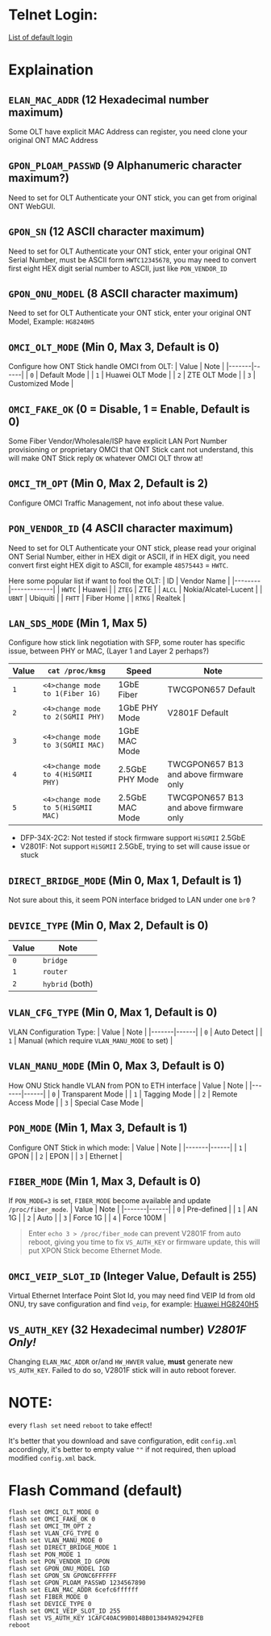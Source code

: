 # Telnet Login:
[List of default login](Docs/Setup_Stick.md#default-password)

# Explaination
## `ELAN_MAC_ADDR` (12 Hexadecimal number maximum)
Some OLT have explicit MAC Address can register, you need clone your original ONT MAC Address

## `GPON_PLOAM_PASSWD` (9 Alphanumeric character maximum?)
Need to set for OLT Authenticate your ONT stick, you can get from original ONT WebGUI.

## `GPON_SN` (12 ASCII character maximum)
Need to set for OLT Authenticate your ONT stick, enter your original ONT Serial Number, must be ASCII form `HWTC12345678`, you may need to convert first eight HEX digit serial number to ASCII, just like `PON_VENDOR_ID`

## `GPON_ONU_MODEL` (8 ASCII character maximum)
Need to set for OLT Authenticate your ONT stick, enter your original ONT Model, Example: `HG8240H5`

## `OMCI_OLT_MODE` (Min 0, Max 3, Default is 0)
Configure how ONT Stick handle OMCI from OLT:
| Value | Note |
|-------|------|
| `0` | Default Mode |
| `1` | Huawei OLT Mode |
| `2` | ZTE OLT Mode |
| `3` | Customized Mode | 

## `OMCI_FAKE_OK` (0 = Disable, 1 = Enable, Default is 0)
Some Fiber Vendor/Wholesale/ISP have explicit LAN Port Number provisioning or proprietary OMCI that ONT Stick cant not understand, this will make ONT Stick reply `OK` whatever OMCI OLT throw at!

## `OMCI_TM_OPT` (Min 0, Max 2, Default is 2)
Configure OMCI Traffic Management, not info about these value.

## `PON_VENDOR_ID` (4 ASCII character maximum)
Need to set for OLT Authenticate your ONT stick, please read your original ONT Serial Number, either in HEX digit or ASCII, if in HEX digit, you need convert first eight HEX digit to ASCII, for example `48575443` = `HWTC`.

Here some popular list if want to fool the OLT:
|   ID   | Vendor Name |
|--------|-------------|
| `HWTC` | Huawei      |
| `ZTEG` | ZTE         |
| `ALCL` | Nokia/Alcatel-Lucent |
| `UBNT` | Ubiquiti    |
| `FHTT` | Fiber Home  |
| `RTKG` | Realtek     |

## `LAN_SDS_MODE` (Min 1, Max 5)
Configure how stick link negotiation with SFP, some router has specific issue, between PHY or MAC, (Layer 1 and Layer 2 perhaps?)

| Value | `cat /proc/kmsg` | Speed | Note |
|-------|------|-------------------|------|
| `1`   | `<4>change mode to 1(Fiber 1G)`    | 1GbE Fiber | TWCGPON657 Default |
| `2`   | `<4>change mode to 2(SGMII PHY)`   | 1GbE PHY Mode | V2801F Default |
| `3`   | `<4>change mode to 3(SGMII MAC)`   | 1GbE MAC Mode | |
| `4`   | `<4>change mode to 4(HiSGMII PHY)` | 2.5GbE PHY Mode | TWCGPON657 B13 and above firmware only |
| `5`   | `<4>change mode to 5(HiSGMII MAC)` | 2.5GbE MAC Mode | TWCGPON657 B13 and above firmware only |

* DFP-34X-2C2: Not tested if stock firmware support `HiSGMII` 2.5GbE
* V2801F: Not support `HiSGMII` 2.5GbE, trying to set will cause issue or stuck

## `DIRECT_BRIDGE_MODE` (Min 0, Max 1, Default is 1)
Not sure about this, it seem PON interface bridged to LAN under one `br0` ?

## `DEVICE_TYPE` (Min 0, Max 2, Default is 0)
| Value | Note |
|-------|------|
| `0` | `bridge` |
| `1` | `router` |
| `2` | `hybrid` (both) |

## `VLAN_CFG_TYPE` (Min 0, Max 1, Default is 0)
VLAN Configuration Type:
| Value | Note |
|-------|------|
| `0` | Auto Detect |
| `1` | Manual (which require `VLAN_MANU_MODE` to set) |

## `VLAN_MANU_MODE` (Min 0, Max 3, Default is 0)
How ONU Stick handle VLAN from PON to ETH interface
| Value | Note |
|-------|------|
| `0` | Transparent Mode |
| `1` | Tagging Mode |
| `2` | Remote Access Mode |
| `3` | Special Case Mode |

## `PON_MODE` (Min 1, Max 3, Default is 1)
Configure ONT Stick in which mode:
| Value | Note |
|-------|------|
| `1` | GPON |
| `2` | EPON |
| `3` | Ethernet |

## `FIBER_MODE` (Min 1, Max 3, Default is 0)
If `PON_MODE=3` is set, `FIBER_MODE` become available and update `/proc/fiber_mode`.
| Value | Note |
|-------|------|
| `0` | Pre-defined |
| `1` | AN 1G |
| `2` | Auto |
| `3` | Force 1G |
| `4` | Force 100M |

> Enter `echo 3 > /proc/fiber_mode` can prevent V2801F from auto reboot, giving you time to fix `VS_AUTH_KEY` or firmware update, this will put XPON Stick become Ethernet Mode.

## `OMCI_VEIP_SLOT_ID` (Integer Value, Default is 255)
Virtual Ethernet Interface Point Slot Id, you may need find VEIP Id from old ONU, try save configuration and find `veip`, for example: [Huawei HG8240H5](https://github.com/Anime4000/Hacking_Huawei_HG8240H5_ONT/blob/master/xml/hw_ctree.xml#L109)

## `VS_AUTH_KEY` (32 Hexadecimal number) *V2801F Only!*
Changing `ELAN_MAC_ADDR` or/and `HW_HWVER` value, **must** generate new `VS_AUTH_KEY`. Failed to do so, V2801F stick will in auto reboot forever.

# NOTE:
every `flash set` need `reboot` to take effect!

It's better that you download and save configuration,
edit `config.xml` accordingly, it's better to empty value `""` if not required,
then upload modified `config.xml` back.

# Flash Command (default)
```
flash set OMCI_OLT_MODE 0
flash set OMCI_FAKE_OK 0
flash set OMCI_TM_OPT 2
flash set VLAN_CFG_TYPE 0
flash set VLAN_MANU_MODE 0
flash set DIRECT_BRIDGE_MODE 1
flash set PON_MODE 1
flash set PON_VENDOR_ID GPON
flash set GPON_ONU_MODEL IGD
flash set GPON_SN GPONC6FFFFFF
flash set GPON_PLOAM_PASSWD 1234567890
flash set ELAN_MAC_ADDR 6cefc6ffffff
flash set FIBER_MODE 0
flash set DEVICE_TYPE 0
flash set OMCI_VEIP_SLOT_ID 255
flash set VS_AUTH_KEY 1CAFC40AC99B014BB013849A92942FEB
reboot
```
